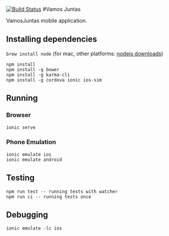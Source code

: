 [![Build Status](https://snap-ci.com/VamosJuntas/vamosjuntas/branch/master/build_image)](https://snap-ci.com/VamosJuntas/vamosjuntas/branch/master)
#Vamos Juntas

VamosJuntas mobile application.

## Installing dependencies

`brew install node` (for mac, other platforms: [nodejs downloads](https://nodejs.org/en/download/))

```
npm install
npm install -g bower
npm install -g karma-cli
npm install -g cordova ionic ios-sim
```

## Running

### Browser

```
ionic serve
```
### Phone Emulation

```
ionic emulate ios
ionic emulate android
```

## Testing

```
npm run test -- running tests with watcher
npm run ci -- running tests once
```

## Debugging

```
ionic emulate -lc ios
```
